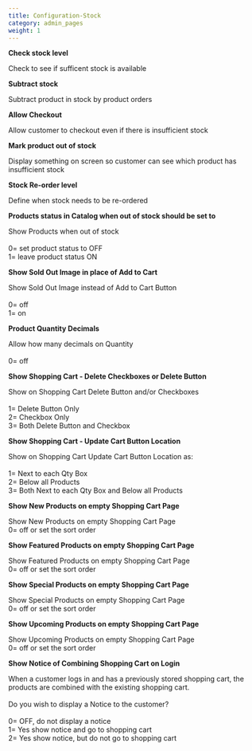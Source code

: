 ```yaml
---
title: Configuration-Stock
category: admin_pages
weight: 1
---
```


<b>Check stock level</b>

<div class='indent'>Check to see if sufficent stock is available</div>


<b>Subtract stock</b>

<div class='indent'>Subtract product in stock by product orders</div>


<b>Allow Checkout</b>

<div class='indent'>Allow customer to checkout even if there is insufficient stock</div>


<b>Mark product out of stock</b>

<div class='indent'>Display something on screen so customer can see which product has insufficient stock</div>


<b>Stock Re-order level</b>

<div class='indent'>Define when stock needs to be re-ordered</div>


<b>Products status in Catalog when out of stock should be set to</b>

<div class='indent'>Show Products when out of stock<br /><br />0= set product status to OFF<br />1= leave product status ON</div>


<b>Show Sold Out Image in place of Add to Cart</b>

<div class='indent'>Show Sold Out Image instead of Add to Cart Button<br /><br />0= off<br />1= on</div>


<b>Product Quantity Decimals</b>

<div class='indent'>Allow how many decimals on Quantity<br /><br />0= off</div>


<b>Show Shopping Cart - Delete Checkboxes or Delete Button</b>

<div class='indent'>Show on Shopping Cart Delete Button and/or Checkboxes<br /><br />1= Delete Button Only<br />2= Checkbox Only<br />3= Both Delete Button and Checkbox</div>


<b>Show Shopping Cart - Update Cart Button Location</b>

<div class='indent'>Show on Shopping Cart Update Cart Button Location as:<br /><br />1= Next to each Qty Box<br />2= Below all Products<br />3= Both Next to each Qty Box and Below all Products</div>


<b>Show New Products on empty Shopping Cart Page</b>

<div class='indent'>Show New Products on empty Shopping Cart Page<br />0= off or set the sort order</div>


<b>Show Featured Products on empty Shopping Cart Page</b>

<div class='indent'>Show Featured Products on empty Shopping Cart Page<br />0= off or set the sort order</div>


<b>Show Special Products on empty Shopping Cart Page</b>

<div class='indent'>Show Special Products on empty Shopping Cart Page<br />0= off or set the sort order</div>


<b>Show Upcoming Products on empty Shopping Cart Page</b>

<div class='indent'>Show Upcoming Products on empty Shopping Cart Page<br />0= off or set the sort order</div>


<b>Show Notice of Combining Shopping Cart on Login</b>

<div class='indent'>When a customer logs in and has a previously stored shopping cart, the products are combined with the existing shopping cart.<br /><br />Do you wish to display a Notice to the customer?<br /><br />0= OFF, do not display a notice<br />1= Yes show notice and go to shopping cart<br />2= Yes show notice, but do not go to shopping cart</div>


